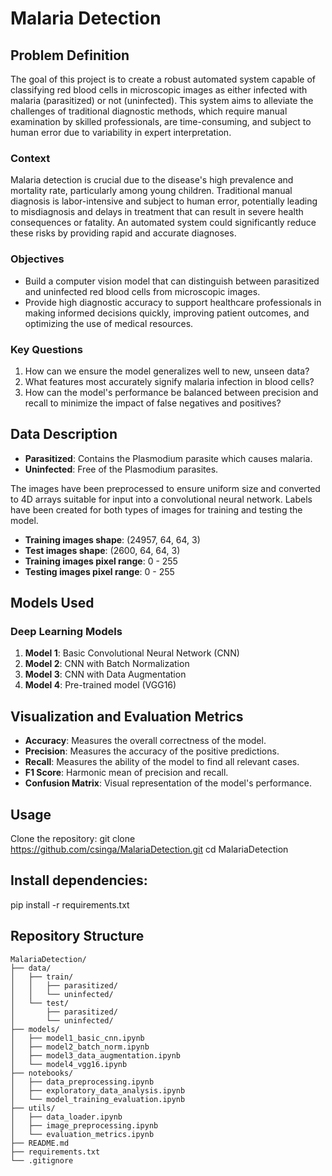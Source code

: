 # Malaria Detection

## Problem Definition

The goal of this project is to create a robust automated system capable of classifying red blood cells in microscopic images as either infected with malaria (parasitized) or not (uninfected). This system aims to alleviate the challenges of traditional diagnostic methods, which require manual examination by skilled professionals, are time-consuming, and subject to human error due to variability in expert interpretation.

### Context

Malaria detection is crucial due to the disease's high prevalence and mortality rate, particularly among young children. Traditional manual diagnosis is labor-intensive and subject to human error, potentially leading to misdiagnosis and delays in treatment that can result in severe health consequences or fatality. An automated system could significantly reduce these risks by providing rapid and accurate diagnoses.

### Objectives

- Build a computer vision model that can distinguish between parasitized and uninfected red blood cells from microscopic images.
- Provide high diagnostic accuracy to support healthcare professionals in making informed decisions quickly, improving patient outcomes, and optimizing the use of medical resources.

### Key Questions

1. How can we ensure the model generalizes well to new, unseen data?
2. What features most accurately signify malaria infection in blood cells?
3. How can the model's performance be balanced between precision and recall to minimize the impact of false negatives and positives?

## Data Description

- **Parasitized**: Contains the Plasmodium parasite which causes malaria.
- **Uninfected**: Free of the Plasmodium parasites.

The images have been preprocessed to ensure uniform size and converted to 4D arrays suitable for input into a convolutional neural network. Labels have been created for both types of images for training and testing the model.

- **Training images shape**: (24957, 64, 64, 3)
- **Test images shape**: (2600, 64, 64, 3)
- **Training images pixel range**: 0 - 255
- **Testing images pixel range**: 0 - 255

## Models Used

### Deep Learning Models

1. **Model 1**: Basic Convolutional Neural Network (CNN)
2. **Model 2**: CNN with Batch Normalization
3. **Model 3**: CNN with Data Augmentation
4. **Model 4**: Pre-trained model (VGG16)

## Visualization and Evaluation Metrics

- **Accuracy**: Measures the overall correctness of the model.
- **Precision**: Measures the accuracy of the positive predictions.
- **Recall**: Measures the ability of the model to find all relevant cases.
- **F1 Score**: Harmonic mean of precision and recall.
- **Confusion Matrix**: Visual representation of the model's performance.

## Usage

Clone the repository:
git clone https://github.com/csinga/MalariaDetection.git
cd MalariaDetection

## Install dependencies:

pip install -r requirements.txt

## Repository Structure

```plaintext
MalariaDetection/
├── data/
│   ├── train/
│   │   ├── parasitized/
│   │   └── uninfected/
│   └── test/
│       ├── parasitized/
│       └── uninfected/
├── models/
│   ├── model1_basic_cnn.ipynb
│   ├── model2_batch_norm.ipynb
│   ├── model3_data_augmentation.ipynb
│   └── model4_vgg16.ipynb
├── notebooks/
│   ├── data_preprocessing.ipynb
│   ├── exploratory_data_analysis.ipynb
│   └── model_training_evaluation.ipynb
├── utils/
│   ├── data_loader.ipynb
│   ├── image_preprocessing.ipynb
│   └── evaluation_metrics.ipynb
├── README.md
├── requirements.txt
└── .gitignore

